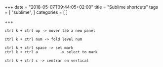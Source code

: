 +++
date = "2018-05-07T09:44:05+02:00"
title = "Sublime shortcuts"
tags = [
  "sublime",
]
categories = [
]

+++
<!--more-->

    ctrl k + ctrl up -> mover tab a new panel
    
    ctrl k + ctrl num -> fold level num
    
    ctrl k + ctrl space -> set mark
    ctrl k + ctrl a          -> select to mark
    
    ctrl k + ctrl c -> centrar en vertical